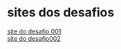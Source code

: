 # sites dos desafios
 
<a href="https://ericksm23.github.io/css-html/desafioos/desafio001/desafiii">site do desafio 001</a>
<br>
<a href="https://ericksm23.github.io/css-html/desafioos/desafio002/cgi.html">site do desafio002</a>